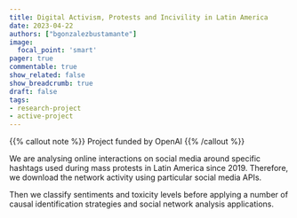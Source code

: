 ```yaml
---
title: Digital Activism, Protests and Incivility in Latin America
date: 2023-04-22
authors: ["bgonzalezbustamante"]
image:
  focal_point: 'smart'
pager: true
commentable: true
show_related: false
show_breadcrumb: true
draft: false
tags:
- research-project
- active-project
---
```


{{% callout note %}}
Project funded by OpenAI
{{% /callout %}}

We are analysing online interactions on social media around specific hashtags used during mass protests in Latin America since 2019. Therefore, we download the network activity using particular social media APIs.

<!--more-->

Then we classify sentiments and toxicity levels before applying a number of causal identification strategies and social network analysis applications.
